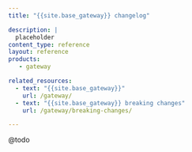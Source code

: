 ```yaml
---
title: "{{site.base_gateway}} changelog"

description: |
  placeholder
content_type: reference
layout: reference
products:
   - gateway

related_resources:
  - text: "{{site.base_gateway}}"
    url: /gateway/
  - text: "{{site.base_gateway}} breaking changes"
    url: /gateway/breaking-changes/

---
```


@todo